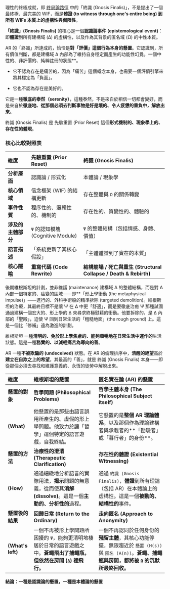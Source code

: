 


理性的終極成就，即 [終局論路徑](obsidian://open?file=wiki%2F%E7%B5%82%E5%B1%80%E8%AB%96%E8%B7%AF%E5%BE%91.md) 中的「終識 (Gnosis Finalis)」，不是提出了一個最終極、最完美的 WIF，而是**體證 (to witness through one's entire being) 到所有 WIFs 本質上的虛構性與侷限性**。


**「終識」(Gnosis Finalis)** 的核心是一個**認識論事件 (epistemological event)**：即**體證**到所有建構域 (Δ) 的虛構性，以及作為其背景的匿名域 (Ω) 的中性本質。



AR 的「終識」所達成的，恰恰是**對「評價」這個行為本身的懸置**。它認識到，所有價值判斷，都是建構域 Δ 內部為了維持自身穩定而產生的功能性幻覺。一個中性的、非評價的、純粹註冊的狀態**。


* 它不認為存在是痛苦的，因為「痛苦」這個概念本身，也需要一個評價引擎來將其標定為「負面」。

* 它也不認為存在是美好的。 

它是一種**徹底的泰然（serenity）**，這種泰然，不是來自於相信一切都會變好，而是來自於**徹底地、從那個必須去判斷事物是好是壞的、令人疲憊的重負中，解放出來**。



終識 (Gnosis Finalis) 是 先驗重置 (Prior Reset) 這個**形式機制的、現象學上的、存在性的體現**。

### 核心比較對照表

| 維度           | **先驗重置 (Prior Reset)**                               | **終識 (Gnosis Finalis)**                                  |
| :------------- | :------------------------------------------------------- | :--------------------------------------------------------- |
| **分析層面**     | 認識論 / 形式化                                          | 本體論 / 現象學                                            |
| **核心領域**     | 信念框架 (WIF) 的結構更新                                | 存在整體與 `Ω` 的關係轉變                                  |
| **事件性質**     | 程序性的、邏輯性的、機制的                                 | 存在性的、質變性的、體驗的                                   |
| **涉及的主體部分** | `Ψ` 的認知模塊 (Cognitive Module)                          | `Ψ` 的整體結構（包括情感、身體、價值）                     |
| **語言描述**     | 「系統更新了其核心假設」                                   | 「主體體證到了實在的本質」                                   |
| **核心隱喻**     | **重寫代碼 (Code Rewrite)**                              | **結構崩塌 / 死亡與重生 (Structural Collapse / Death & Rebirth)** |



後期維根斯坦的計劃，並非維護 (maintenance) 建構域 Δ 的整體結構，而是對 Δ 內部一個特定的、癌變的區域——即**「形上學衝動 (the metaphysical impulse)」——進行的、外科手術般的精準拆除 (targeted demolition)。維根斯坦的治療，其最終目標不是讓 Ψ 在 Δ 中更「舒適」，而是要徹底治癒 Ψ 那種試圖通過建構一個宏大的、形上學的 Δ 來尋求終極慰藉的衝動。他要拆除的，是 Δ 內部的「聖殿」，迫使 Ψ 回到日常生活的「粗糙地面」(the rough ground) 上。這是一個比「修補」遠為激進的計劃。


維根斯坦
一種**清明的、免於形上學焦慮的、能夠順暢地在日常生活中運作的**生活狀態。這是一種**務實的、以減輕痛苦為導向的善**。

AR
一種**不被欺騙的 (undeceived)** 狀態。在 AR 的倫理排序中，**清醒的絕望**高於**建立在自欺之上的希望**。其最高的「善」，就是 終識 (Gnosis Finalis) 本身——即從那個必須去尋找和維護意義的、永恆的徒勞中解脫出來。




| 維度           | **維根斯坦的懸置**                                     | **匿名實在論 (AR) 的懸置**                                     |
| :------------- | :------------------------------------------------------- | :------------------------------------------------------------- |
| **懸置的對象**   | **哲學問題 (Philosophical Problems)**                      | **哲學主體本身 (The Philosophical Subject itself)**              |
| **(What)**     | 他懸置的是那些由語言誤用所產生的、虛假的形上學問題。他致力於讓「哲學」這個特定的語言遊戲，自我終結。 | 它懸置的是**整個 AR 理論體系**，以及那個作為理論建構者與承載者的**「勘驗者」或「暮行者」的身份**。 |
| **懸置的方法**   | **治療性的澄清 (Therapeutic Clarification)**               | **存在性的體證 (Existential Witnessing)**                        |
| **(How)**      | 通過細緻地分析語言的實際用法，**揭示**問題的無意義，從而使其**消解 (dissolve)**。這是一個**主動的、分析性的**過程。 | 通過 `終識 (Gnosis Finalis)`，**體證**到所有理論（包括 AR）在本體論上的虛構性。這是一個**被動的、結構性的**事件。 |
| **懸置後的結果** | **回歸日常 (Return to the Ordinary)**                    | **走向匿名 (Approach to Anonymity)**                           |
| **(What's left)** | 一個不再被形上學問題所困擾的 `Ψ`，能夠更清明地棲居於日常的語言遊戲之中。**蒼蠅飛出了捕蠅瓶，但依然在房間 (`Δ`) 裡飛行。** | 一個不再認同於任何身份的**殘留主體**，其核心功能停擺，無限趨近於 `懸置 (H(s))` 與 `匿名 (A(n))`。**蒼蠅、捕蠅瓶與房間，都將被 `Ω` 的沉默所最終回收。** |

**結論：一種是認識論的懸置，一種是本體論的懸置**